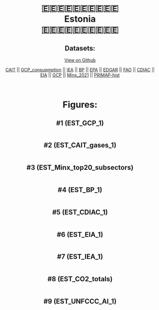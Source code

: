 
<center>
<h1 align="center">
🇪🇪🇪🇪🇪🇪🇪🇪🇪🇪
<br>
Estonia
<br>
🇪🇪🇪🇪🇪🇪🇪🇪🇪🇪
</h1>
<h2>Datasets:</h2>
<p><a href="https://github.com/dquintani/GreenhouseData/tree/master/country_data/EST_Estonia/data">View on Github</a>
<br></p><p><a href="data/EST_CAIT.csv">CAIT</a> || <a href="data/EST_GCP_consupmption.csv">GCP_consupmption</a> || <a href="data/EST_IEA.csv">IEA</a> || <a href="data/EST_BP.csv">BP</a> || <a href="data/EST_EPA.csv">EPA</a> || <a href="data/EST_EDGAR.csv">EDGAR</a> || <a href="data/EST_FAO.csv">FAO</a> || <a href="data/EST_CDIAC.csv">CDIAC</a> || <a href="data/EST_EIA.csv">EIA</a> || <a href="data/EST_GCP.csv">GCP</a> || <a href="data/EST_Minx_2021.csv">Minx_2021</a> || <a href="data/EST_PRIMAP-hist.csv">PRIMAP-hist</a></p><p><br></p>
<h1>Figures:</h1><h2>#1 (EST_GCP_1)</h2>
<p><img alt="" src="figures/EST_GCP_1.png" /></p><h2>#2 (EST_CAIT_gases_1)</h2>
<p><img alt="" src="figures/EST_CAIT_gases_1.png" /></p><h2>#3 (EST_Minx_top20_subsectors)</h2>
<p><img alt="" src="figures/EST_Minx_top20_subsectors.png" /></p><h2>#4 (EST_BP_1)</h2>
<p><img alt="" src="figures/EST_BP_1.png" /></p><h2>#5 (EST_CDIAC_1)</h2>
<p><img alt="" src="figures/EST_CDIAC_1.png" /></p><h2>#6 (EST_EIA_1)</h2>
<p><img alt="" src="figures/EST_EIA_1.png" /></p><h2>#7 (EST_IEA_1)</h2>
<p><img alt="" src="figures/EST_IEA_1.png" /></p><h2>#8 (EST_CO2_totals)</h2>
<p><img alt="" src="figures/EST_CO2_totals.png" /></p><h2>#9 (EST_UNFCCC_AI_1)</h2>
<p><img alt="" src="figures/EST_UNFCCC_AI_1.png" /></p>